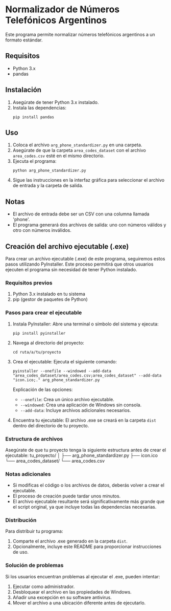 # Normalizador de Números Telefónicos Argentinos

Este programa permite normalizar números telefónicos argentinos a un formato estándar.

## Requisitos

- Python 3.x
- pandas

## Instalación

1. Asegúrate de tener Python 3.x instalado.
2. Instala las dependencias:
   ```
   pip install pandas
   ```

## Uso

1. Coloca el archivo `arg_phone_standardizer.py` en una carpeta.
2. Asegúrate de que la carpeta `area_codes_dataset` con el archivo `area_codes.csv` esté en el mismo directorio.
3. Ejecuta el programa:
   ```
   python arg_phone_standardizer.py
   ```
4. Sigue las instrucciones en la interfaz gráfica para seleccionar el archivo de entrada y la carpeta de salida.

## Notas

- El archivo de entrada debe ser un CSV con una columna llamada 'phone'.
- El programa generará dos archivos de salida: uno con números válidos y otro con números inválidos.



## Creación del archivo ejecutable (.exe)

Para crear un archivo ejecutable (.exe) de este programa, seguiremos estos pasos utilizando PyInstaller. Este proceso permitirá que otros usuarios ejecuten el programa sin necesidad de tener Python instalado.

### Requisitos previos

1. Python 3.x instalado en tu sistema
2. pip (gestor de paquetes de Python)

### Pasos para crear el ejecutable

1. Instala PyInstaller:
   Abre una terminal o símbolo del sistema y ejecuta:
   ```
   pip install pyinstaller
   ```

2. Navega al directorio del proyecto:
   ```
   cd ruta/a/tu/proyecto
   ```

3. Crea el ejecutable:
   Ejecuta el siguiente comando:
   ```
   pyinstaller --onefile --windowed --add-data "area_codes_dataset/area_codes.csv;area_codes_dataset" --add-data "icon.ico;." arg_phone_standardizer.py
   ```

   Explicación de las opciones:
   - `--onefile`: Crea un único archivo ejecutable.
   - `--windowed`: Crea una aplicación de Windows sin consola.
   - `--add-data`: Incluye archivos adicionales necesarios.

4. Encuentra tu ejecutable:
   El archivo .exe se creará en la carpeta `dist` dentro del directorio de tu proyecto.

### Estructura de archivos

Asegúrate de que tu proyecto tenga la siguiente estructura antes de crear el ejecutable:
tu_proyecto/
│
├── arg_phone_standardizer.py
├── icon.ico
└── area_codes_dataset/
└── area_codes.csv

### Notas adicionales

- Si modificas el código o los archivos de datos, deberás volver a crear el ejecutable.
- El proceso de creación puede tardar unos minutos.
- El archivo ejecutable resultante será significativamente más grande que el script original, ya que incluye todas las dependencias necesarias.

### Distribución

Para distribuir tu programa:

1. Comparte el archivo .exe generado en la carpeta `dist`.
2. Opcionalmente, incluye este README para proporcionar instrucciones de uso.

### Solución de problemas

Si los usuarios encuentran problemas al ejecutar el .exe, pueden intentar:

1. Ejecutar como administrador.
2. Desbloquear el archivo en las propiedades de Windows.
3. Añadir una excepción en su software antivirus.
4. Mover el archivo a una ubicación diferente antes de ejecutarlo.

